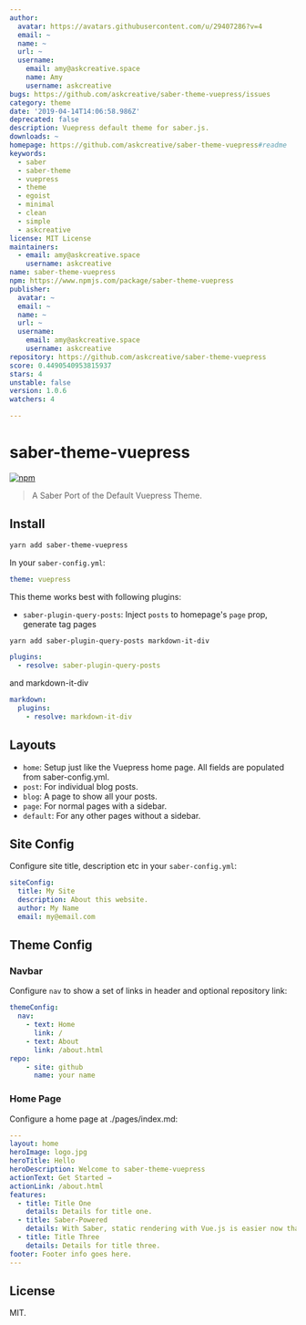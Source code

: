 ```yaml
---
author:
  avatar: https://avatars.githubusercontent.com/u/29407286?v=4
  email: ~
  name: ~
  url: ~
  username:
    email: amy@askcreative.space
    name: Amy
    username: askcreative
bugs: https://github.com/askcreative/saber-theme-vuepress/issues
category: theme
date: '2019-04-14T14:06:58.986Z'
deprecated: false
description: Vuepress default theme for saber.js.
downloads: ~
homepage: https://github.com/askcreative/saber-theme-vuepress#readme
keywords:
  - saber
  - saber-theme
  - vuepress
  - theme
  - egoist
  - minimal
  - clean
  - simple
  - askcreative
license: MIT License
maintainers:
  - email: amy@askcreative.space
    username: askcreative
name: saber-theme-vuepress
npm: https://www.npmjs.com/package/saber-theme-vuepress
publisher:
  avatar: ~
  email: ~
  name: ~
  url: ~
  username:
    email: amy@askcreative.space
    username: askcreative
repository: https://github.com/askcreative/saber-theme-vuepress
score: 0.4490540953815937
stars: 4
unstable: false
version: 1.0.6
watchers: 4

---
```


# saber-theme-vuepress

[![npm](https://badgen.net/npm/v/saber-theme-vuepress)](https://npm.im/saber-theme-vuepress) 

> A Saber Port of the Default Vuepress Theme.

## Install

```bash
yarn add saber-theme-vuepress
```

In your `saber-config.yml`:

```yml
theme: vuepress
```

This theme works best with following plugins:

- `saber-plugin-query-posts`: Inject `posts` to homepage's `page` prop, generate tag pages

```bash
yarn add saber-plugin-query-posts markdown-it-div
```

```yml
plugins:
  - resolve: saber-plugin-query-posts
```
and markdown-it-div
```yml
markdown:
  plugins:
    - resolve: markdown-it-div
```

## Layouts

- `home`: Setup just like the Vuepress home page. All fields are populated from saber-config.yml.
- `post`: For individual blog posts.
- `blog`: A page to show all your posts.
- `page`: For normal pages with a sidebar.
- `default`: For any other pages without a sidebar.

## Site Config

Configure site title, description etc in your `saber-config.yml`:

```yml
siteConfig:
  title: My Site
  description: About this website.
  author: My Name
  email: my@email.com
```

## Theme Config

### Navbar

Configure `nav` to show a set of links in header and optional repository link:

```yml
themeConfig:
  nav:
    - text: Home
      link: /
    - text: About
      link: /about.html
repo:
    - site: github
      name: your name
```

### Home Page

Configure a home page at ./pages/index.md:

```yml
---
layout: home
heroImage: logo.jpg
heroTitle: Hello
heroDescription: Welcome to saber-theme-vuepress
actionText: Get Started →
actionLink: /about.html
features: 
  - title: Title One
    details: Details for title one.
  - title: Saber-Powered
    details: With Saber, static rendering with Vue.js is easier now than ever. 
  - title: Title Three
    details: Details for title three.
footer: Footer info goes here.
---
```

## License

MIT.